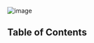 ![image](https://user-images.githubusercontent.com/16506248/33540716-4e3a9a2c-d907-11e7-8eb1-0b50ace0aa13.png)

## Table of Contents
